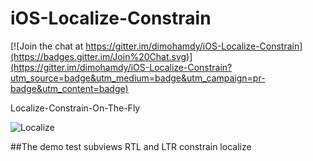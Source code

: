 # iOS-Localize-Constrain

[![Join the chat at https://gitter.im/dimohamdy/iOS-Localize-Constrain](https://badges.gitter.im/Join%20Chat.svg)](https://gitter.im/dimohamdy/iOS-Localize-Constrain?utm_source=badge&utm_medium=badge&utm_campaign=pr-badge&utm_content=badge)


Localize-Constrain-On-The-Fly

![Localize](https://raw.githubusercontent.com/dimohamdy/iOS-Localize-Constrain/master/image.gif)


##The demo test subviews RTL and LTR constrain localize

